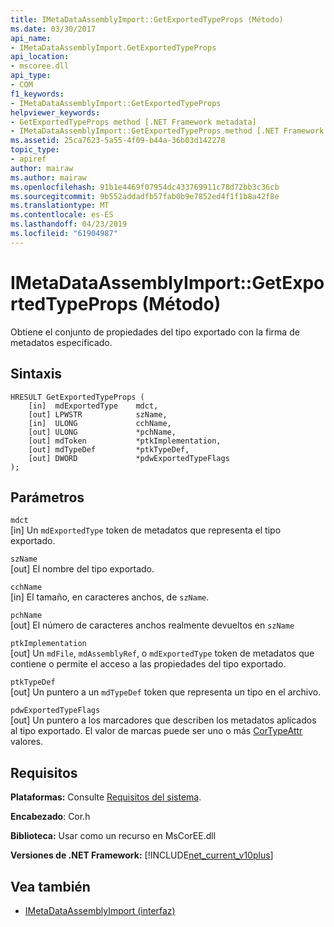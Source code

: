 ```yaml
---
title: IMetaDataAssemblyImport::GetExportedTypeProps (Método)
ms.date: 03/30/2017
api_name:
- IMetaDataAssemblyImport.GetExportedTypeProps
api_location:
- mscoree.dll
api_type:
- COM
f1_keywords:
- IMetaDataAssemblyImport::GetExportedTypeProps
helpviewer_keywords:
- GetExportedTypeProps method [.NET Framework metadata]
- IMetaDataAssemblyImport::GetExportedTypeProps method [.NET Framework metadata]
ms.assetid: 25ca7623-5a55-4f09-b44a-36b03d142278
topic_type:
- apiref
author: mairaw
ms.author: mairaw
ms.openlocfilehash: 91b1e4469f07954dc433769911c78d72bb3c36cb
ms.sourcegitcommit: 9b552addadfb57fab0b9e7852ed4f1f1b8a42f8e
ms.translationtype: MT
ms.contentlocale: es-ES
ms.lasthandoff: 04/23/2019
ms.locfileid: "61904987"
---
```

# <a name="imetadataassemblyimportgetexportedtypeprops-method"></a>IMetaDataAssemblyImport::GetExportedTypeProps (Método)
Obtiene el conjunto de propiedades del tipo exportado con la firma de metadatos especificado.  
  
## <a name="syntax"></a>Sintaxis  
  
```  
HRESULT GetExportedTypeProps (  
    [in]  mdExportedType    mdct,   
    [out] LPWSTR            szName,   
    [in]  ULONG             cchName,   
    [out] ULONG             *pchName,   
    [out] mdToken           *ptkImplementation,   
    [out] mdTypeDef         *ptkTypeDef,   
    [out] DWORD             *pdwExportedTypeFlags  
);  
```  
  
## <a name="parameters"></a>Parámetros  
 `mdct`  
 [in] Un `mdExportedType` token de metadatos que representa el tipo exportado.  
  
 `szName`  
 [out] El nombre del tipo exportado.  
  
 `cchName`  
 [in] El tamaño, en caracteres anchos, de `szName`.  
  
 `pchName`  
 [out] El número de caracteres anchos realmente devueltos en `szName`  
  
 `ptkImplementation`  
 [out] Un `mdFile`, `mdAssemblyRef`, o `mdExportedType` token de metadatos que contiene o permite el acceso a las propiedades del tipo exportado.  
  
 `ptkTypeDef`  
 [out] Un puntero a un `mdTypeDef` token que representa un tipo en el archivo.  
  
 `pdwExportedTypeFlags`  
 [out] Un puntero a los marcadores que describen los metadatos aplicados al tipo exportado. El valor de marcas puede ser uno o más [CorTypeAttr](../../../../docs/framework/unmanaged-api/metadata/cortypeattr-enumeration.md) valores.  
  
## <a name="requirements"></a>Requisitos  
 **Plataformas:** Consulte [Requisitos del sistema](../../../../docs/framework/get-started/system-requirements.md).  
  
 **Encabezado**: Cor.h  
  
 **Biblioteca:** Usar como un recurso en MsCorEE.dll  
  
 **Versiones de .NET Framework:** [!INCLUDE[net_current_v10plus](../../../../includes/net-current-v10plus-md.md)]  
  
## <a name="see-also"></a>Vea también

- [IMetaDataAssemblyImport (interfaz)](../../../../docs/framework/unmanaged-api/metadata/imetadataassemblyimport-interface.md)
